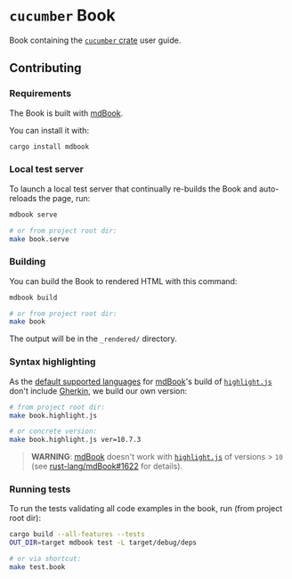 # `cucumber` Book

Book containing the [`cucumber` crate](https://crates.io/crates/cucumber) user guide.




## Contributing


### Requirements

The Book is built with [mdBook].

You can install it with:
```bash
cargo install mdbook
```


### Local test server

To launch a local test server that continually re-builds the Book and auto-reloads the page, run:
```bash
mdbook serve

# or from project root dir:
make book.serve
```


### Building

You can build the Book to rendered HTML with this command:
```bash
mdbook build

# or from project root dir:
make book
```

The output will be in the `_rendered/` directory.


### Syntax highlighting

As the [default supported languages][1] for [mdBook]'s build of [`highlight.js`] don't include [Gherkin], we build our own version:
```bash
# from project root dir:
make book.highlight.js

# or concrete version:
make book.highlight.js ver=10.7.3
```

> __WARNING__: [mdBook] doesn't work with [`highlight.js`] of versions > `10` (see [rust-lang/mdBook#1622](https://github.com/rust-lang/mdBook/issues/1622) for details).


### Running tests

To run the tests validating all code examples in the book, run (from project root dir):

```bash
cargo build --all-features --tests
OUT_DIR=target mdbook test -L target/debug/deps

# or via shortcut:
make test.book
```




[`highlight.js`]: https://github.com/highlightjs/highlight.js
[Gherkin]: https://cucumber.io/docs/gherkin
[mdBook]: https://github.com/rust-lang/mdBook

[1]: https://rust-lang.github.io/mdBook/format/theme/syntax-highlighting.html#supported-languages
